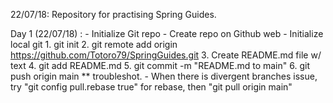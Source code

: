 22/07/18: Repository for practising Spring Guides.

Day 1 (22/07/18) :
    - Initialize Git repo
        - Create repo on Github web
        - Initialize local git
            1. git init
            2. git remote add origin https://github.com/Totoro79/SpringGuides.git
            3. Create README.md file w/ text
            4. git add README.md
            5. git commit -m "README.md to main"
            6. git push origin main
            ** troubleshot.
                - When there is divergent branches issue, try "git config pull.rebase true" for rebase, then "git pull origin main"
                

